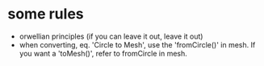 # some rules
- orwellian principles (if you can leave it out, leave it out)
- when converting, eq. 'Circle to Mesh', use the 'fromCircle()' in mesh. If you want a 'toMesh()', refer to fromCircle in mesh. 